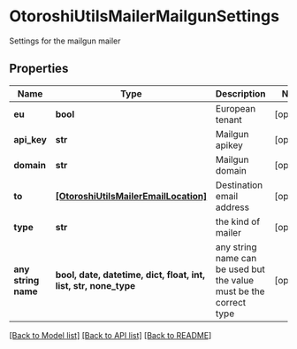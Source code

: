 # OtoroshiUtilsMailerMailgunSettings

Settings for the mailgun mailer

## Properties
Name | Type | Description | Notes
------------ | ------------- | ------------- | -------------
**eu** | **bool** | European tenant | [optional] 
**api_key** | **str** | Mailgun apikey | [optional] 
**domain** | **str** | Mailgun domain | [optional] 
**to** | [**[OtoroshiUtilsMailerEmailLocation]**](OtoroshiUtilsMailerEmailLocation.md) | Destination email address | [optional] 
**type** | **str** | the kind of mailer | [optional] 
**any string name** | **bool, date, datetime, dict, float, int, list, str, none_type** | any string name can be used but the value must be the correct type | [optional]

[[Back to Model list]](../README.md#documentation-for-models) [[Back to API list]](../README.md#documentation-for-api-endpoints) [[Back to README]](../README.md)


